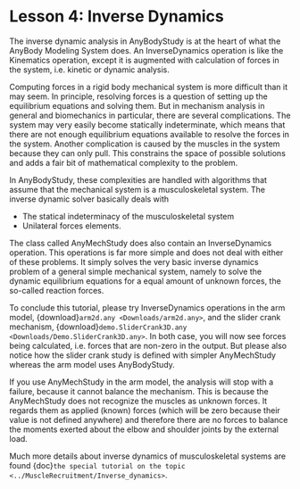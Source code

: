 # Lesson 4: Inverse Dynamics

The inverse dynamic analysis in AnyBodyStudy is at the heart of what the
AnyBody Modeling System does. An InverseDynamics operation is like the
Kinematics operation, except it is augmented with calculation of forces
in the system, i.e. kinetic or dynamic analysis.

Computing forces in a rigid body mechanical system is more difficult
than it may seem. In principle, resolving forces is a question of
setting up the equilibrium equations and solving them. But in mechanism
analysis in general and biomechanics in particular, there are several
complications. The system may very easily become statically
indeterminate, which means that there are not enough equilibrium
equations available to resolve the forces in the system. Another
complication is caused by the muscles in the system because they can
only pull. This constrains the space of possible solutions and adds a
fair bit of mathematical complexity to the problem.

In AnyBodyStudy, these complexities are handled with algorithms that
assume that the mechanical system is a musculoskeletal system. The
inverse dynamic solver basically deals with

- The statical indeterminacy of the musculoskeletal system
- Unilateral forces elements.

The class called AnyMechStudy does also contain an InverseDynamics
operation. This operations is far more simple and does not deal with
either of these problems. It simply solves the very basic inverse
dynamics problem of a general simple mechanical system, namely to solve
the dynamic equilibrium equations for a equal amount of unknown forces,
the so-called reaction forces.

To conclude this tutorial, please try InverseDynamics operations in the
arm model, {download}`arm2d.any <Downloads/arm2d.any>`, and the slider crank
mechanism,
{download}`demo.SliderCrank3D.any <Downloads/Demo.SliderCrank3D.any>`. In both
case, you will now see forces being calculated, i.e. forces that are
non-zero in the output. But please also notice how the slider crank
study is defined with simpler AnyMechStudy whereas the arm model uses
AnyBodyStudy.

If you use AnyMechStudy in the arm model, the analysis will stop with a
failure, because it cannot balance the mechanism. This is because the
AnyMechStudy does not recognize the muscles as unknown forces. It
regards them as applied (known) forces (which will be zero because their
value is not defined anywhere) and therefore there are no forces to
balance the moments exerted about the elbow and shoulder joints by the
external load.

Much more details about inverse dynamics of musculoskeletal systems are
found {doc}`the special tutorial on the
topic <../MuscleRecruitment/Inverse_dynamics>`.
